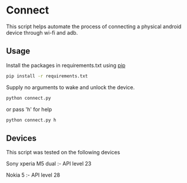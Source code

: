 # Connect
This script helps automate the process of connecting a physical android device through wi-fi and adb.

## Usage
Install the packages in requirements.txt using [pip](https://pip.pypa.io/en/stable/cli/pip_download/)
```bash
pip install -r requirements.txt
```
Supply no arguments to wake and unlock the device.
```bash
python connect.py
```
or pass 'h' for help
```bash
python connect.py h
```
## Devices
This script was tested on the following devices


Sony xperia M5 dual :- API level 23

Nokia 5 :- API level 28
